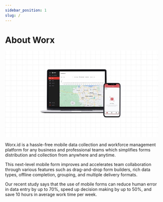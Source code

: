 ```yaml
---
sidebar_position: 1
slug: /
---
```


# About Worx

![](/img/screenshots/about-worx/about-worx-1.jpg#center)

Worx.id is a hassle-free mobile data collection and workforce management platform for any business and professional teams which simplifies forms distribution and collection from anywhere and anytime.

This next-level mobile form improves and accelerates team collaboration through various features such as drag-and-drop form builders, rich data types, offline completion, grouping, and multiple delivery formats.

Our recent study says that the use of mobile forms can reduce human error in data entry by up to 70%, speed up decision making by up to 50%, and save 10 hours in average work time per week.